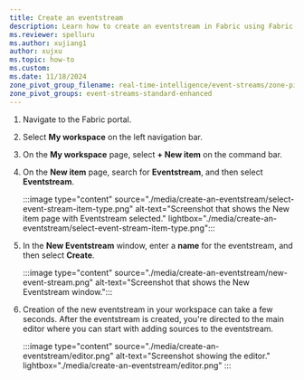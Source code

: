 ```yaml
---
title: Create an eventstream
description: Learn how to create an eventstream in Fabric using Fabric Real-Time intelligence workload.
ms.reviewer: spelluru
ms.author: xujiang1
author: xujxu
ms.topic: how-to
ms.custom:
ms.date: 11/18/2024
zone_pivot_group_filename: real-time-intelligence/event-streams/zone-pivot-groups.json
zone_pivot_groups: event-streams-standard-enhanced
---
```


1. Navigate to the Fabric portal. 
1. Select **My workspace** on the left navigation bar.
1. On the **My workspace** page, select **+ New item** on the command bar. 
1. On the **New item** page, search for **Eventstream**, and then select **Eventstream**. 

    :::image type="content" source="./media/create-an-eventstream/select-event-stream-item-type.png" alt-text="Screenshot that shows the New item page with Eventstream selected." lightbox="./media/create-an-eventstream/select-event-stream-item-type.png":::
1. In the **New Eventstream** window, enter a **name** for the eventstream, and then select **Create**.

    :::image type="content" source="./media/create-an-eventstream/new-event-stream.png" alt-text="Screenshot that shows the New Eventstream window.":::
1. Creation of the new eventstream in your workspace can take a few seconds. After the eventstream is created, you're directed to the main editor where you can start with adding sources to the eventstream. 

   :::image type="content" source="./media/create-an-eventstream/editor.png" alt-text="Screenshot showing the editor." lightbox="./media/create-an-eventstream/editor.png" :::
